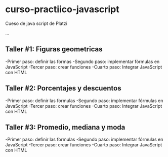 # curso-practiico-javascript
Cueso de java script de Platzi

...

## Taller #1: Figuras geometricas

-Primer paso: definir las formas
-Segundo paso: implementar fórmulas en JavaScript
-Tercer paso: crear funciones
-Cuarto paso: Integrar JavaScript con HTML

## Taller #2: Porcentajes y descuentos

-Primer paso: definir las formulas
-Segundo paso: implementar fórmulas en JavaScript
-Tercer paso: crear funciones
-Cuarto paso: Integrar JavaScript con HTML

## Taller #3: Promedio, mediana y moda

-Primer paso: definir las formulas
-Segundo paso: implementar fórmulas en JavaScript
-Tercer paso: crear funciones
-Cuarto paso: Integrar JavaScript con HTML